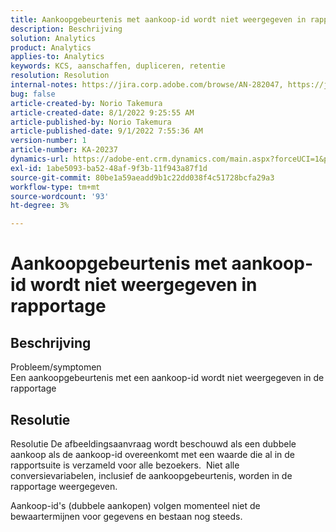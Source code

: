 ```yaml
---
title: Aankoopgebeurtenis met aankoop-id wordt niet weergegeven in rapportage
description: Beschrijving
solution: Analytics
product: Analytics
applies-to: Analytics
keywords: KCS, aanschaffen, dupliceren, retentie
resolution: Resolution
internal-notes: https://jira.corp.adobe.com/browse/AN-282047, https://jira.corp.adobe.com/browse/AN-287475
bug: false
article-created-by: Norio Takemura
article-created-date: 8/1/2022 9:25:55 AM
article-published-by: Norio Takemura
article-published-date: 9/1/2022 7:55:36 AM
version-number: 1
article-number: KA-20237
dynamics-url: https://adobe-ent.crm.dynamics.com/main.aspx?forceUCI=1&pagetype=entityrecord&etn=knowledgearticle&id=f8636eed-7b11-ed11-b83d-0022480862c6
exl-id: 1abe5093-ba52-48af-9f3b-11f943a87f1d
source-git-commit: 80be1a59aeadd9b1c22dd038f4c51728bcfa29a3
workflow-type: tm+mt
source-wordcount: '93'
ht-degree: 3%

---
```


# Aankoopgebeurtenis met aankoop-id wordt niet weergegeven in rapportage

## Beschrijving

Probleem/symptomen
<br>Een aankoopgebeurtenis met een aankoop-id wordt niet weergegeven in de rapportage


## Resolutie


Resolutie De afbeeldingsaanvraag wordt beschouwd als een dubbele aankoop als de aankoop-id overeenkomt met een waarde die al in de rapportsuite is verzameld voor alle bezoekers.  Niet alle conversievariabelen, inclusief de aankoopgebeurtenis, worden in de rapportage weergegeven.

Aankoop-id&#39;s (dubbele aankopen) volgen momenteel niet de bewaartermijnen voor gegevens en bestaan nog steeds.
